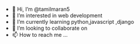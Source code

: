 - 👋 Hi, I’m @tamilmaran5
- 👀 I’m interested in web development
- 🌱 I’m currently learning python,javascript ,django
- 💞️ I’m looking to collaborate on 
- 📫 How to reach me ...

<!---
tamilmaran5/tamilmaran5 is a ✨ special ✨ repository because its `README.md` (this file) appears on your GitHub profile.
You can click the Preview link to take a look at your changes.
--->
